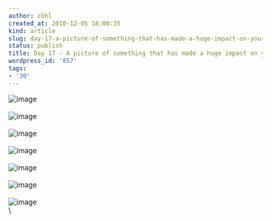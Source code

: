 ```yaml
---
author: cbhl
created_at: 2010-12-05 18:00:35
kind: article
slug: day-17-a-picture-of-something-that-has-made-a-huge-impact-on-your-life-recently
status: publish
title: Day 17 - A picture of something that has made a huge impact on your life recently
wordpress_id: '857'
tags:
- '30'
---
```


![image](http://blog.azuresky.ca/blog/wp-content/uploads/2010/12/wpid-12920488312081.jpg)\
\
![image](http://blog.azuresky.ca/blog/wp-content/uploads/2010/12/wpid-12920488941641.jpg)\
\
![image](http://blog.azuresky.ca/blog/wp-content/uploads/2010/12/wpid-1292048699832.jpg)\
\
![image](http://blog.azuresky.ca/blog/wp-content/uploads/2010/12/wpid-1292048739668.jpg)\
\
![image](http://blog.azuresky.ca/blog/wp-content/uploads/2010/12/wpid-1292048789267.jpg)\
\
![image](http://blog.azuresky.ca/blog/wp-content/uploads/2010/12/wpid-1292048831208.jpg)\
\
![image](http://blog.azuresky.ca/blog/wp-content/uploads/2010/12/wpid-1292048894164.jpg)\
\

